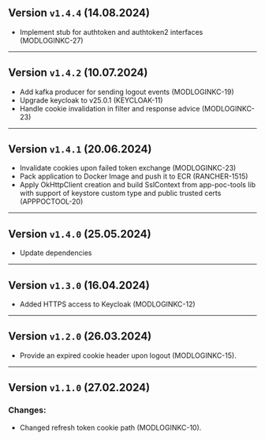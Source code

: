 ## Version `v1.4.4` (14.08.2024)
*  Implement stub for authtoken and authtoken2 interfaces (MODLOGINKC-27)
---

## Version `v1.4.2` (10.07.2024)
* Add kafka producer for sending logout events (MODLOGINKC-19)
* Upgrade keycloak to v25.0.1 (KEYCLOAK-11)
* Handle cookie invalidation in filter and response advice (MODLOGINKC-23)
---

## Version `v1.4.1` (20.06.2024)
* Invalidate cookies upon failed token exchange (MODLOGINKC-23)
* Pack application to Docker Image and push it to ECR (RANCHER-1515)
* Apply OkHttpClient creation and build SslContext from app-poc-tools lib with support of keystore custom type and public trusted certs (APPPOCTOOL-20)
---

## Version `v1.4.0` (25.05.2024)
* Update dependencies

---

## Version `v1.3.0` (16.04.2024)
* Added HTTPS access to Keycloak (MODLOGINKC-12)

---
## Version `v1.2.0` (26.03.2024)
* Provide an expired cookie header upon logout (MODLOGINKC-15).

---
## Version `v1.1.0` (27.02.2024)
### Changes:
* Changed refresh token cookie path (MODLOGINKC-10).
